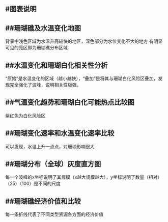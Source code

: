 #图表说明
-

##珊瑚礁及水温变化地图
-
背景中浅色区域为水温升高较快的地区，深色部分为水位变化不大的地方
有明显可见的亮区即为珊瑚礁分布区域

##水温变化和珊瑚白化相关性分析
-
“原始”是水温变化的区域（越小越快），“叠加”是将其与珊瑚白化风险区叠加，发现完全强化了波峰，说明相关性极强。

##气温变化趋势和珊瑚白化可能热点比较图
-
紫红色为白化风险区

##珊瑚变化速率和水温变化速率比较
-
可以发现，水温上升一点点，对珊瑚影响很大

##珊瑚分布（全球）灰度直方图
-
每一个波峰的x坐标说明了其规模（x越大规模越大），y坐标说明了数量（相对）
（25）（100）是不同的尺度

##珊瑚礁经济价值和比较
-
每一条折线代表了不同类型资源各方面的经济价值
